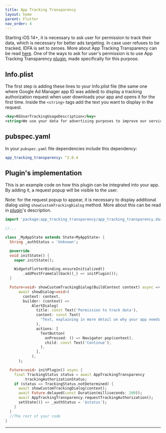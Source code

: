 ```yaml
---
title: App Tracking Transparency
layout: home
parent: Flutter
nav_order: 4
---
```


Starting iOS 14+, it is necessary to ask user for permission to track their data, which is necessary for better ads targeting. In case user refuses to be tracked, IDFA is set to zeroes. More about App Tracking Transparency can be read [here].
One of the ways to ask for user's permission is to use App Tracking Transparency [plugin], made specifically for this purpose. 

## Info.plist
The first step is adding these lines to your Info.plist file (the same one where Google Ad Manager app ID was added) to display a tracking authorization request when user downloads your app and opens it for the first time. Inside the `<string>` tags add the text you want to display in the request.
```xml
<key>NSUserTrackingUsageDescription</key>
<string>We use your data for advertising purposes to improve our services.</string>
```

## pubspec.yaml
In your `pubspec.yaml` file dependencies include this dependency:
```yaml
app_tracking_transparency: ^2.0.4
```
## Plugin's implementation

This is an example code on how this plugin can be integrated into your app. By adding it, a request popup will be visible to the user. 

Note: for the request popup to appear, it is necessary to display additional dialog using `showCustomTrackingDialog` method. More about this can be read in [plugin]'s description.
```dart
import 'package:app_tracking_transparency/app_tracking_transparency.dart';

//...

class _MyAppState extends State<MyAppState> {
  String _authStatus = 'Unknown';

  @override
  void initState() {
    super.initState();

    WidgetsFlutterBinding.ensureInitialized()
        .addPostFrameCallback((_) => initPlugin());
  }

  Future<void> showCustomTrackingDialog(BuildContext context) async =>
      await showDialog<void>(
        context: context,
        builder: (context) =>
            AlertDialog(
              title: const Text('Permission to track data'),
              content: const Text(
                "Text, explaining in more detail on why your app needs to permission to track user's data."
              ),
              actions: [
                TextButton(
                  onPressed: () => Navigator.pop(context),
                  child: const Text('Continue'),
                ),
              ],
            ),
      );

  Future<void> initPlugin() async {
    final TrackingStatus status = await AppTrackingTransparency
        .trackingAuthorizationStatus;
    if (status == TrackingStatus.notDetermined) {
      await showCustomTrackingDialog(context);
      await Future.delayed(const Duration(milliseconds: 200));
      await AppTrackingTransparency.requestTrackingAuthorization();
      setState(() => _authStatus = '$status');
    }
  }
  //The rest of your code
}
```

----
[here]: https://developer.apple.com/documentation/apptrackingtransparency
[plugin]: https://pub.dev/packages/app_tracking_transparency
